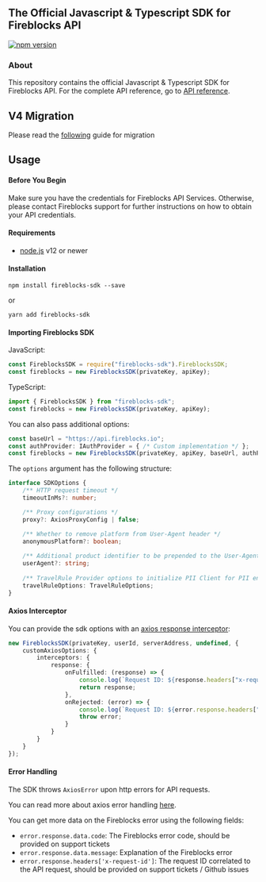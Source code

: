 ## The Official Javascript & Typescript SDK for Fireblocks API
[![npm version](https://badge.fury.io/js/fireblocks-sdk.svg)](https://badge.fury.io/js/fireblocks-sdk)

### About
This repository contains the official Javascript & Typescript SDK for Fireblocks API.
For the complete API reference, go to [API reference](https://docs.fireblocks.com/api/swagger-ui/).

## V4 Migration
Please read the [following](./docs/V4-MIGRATION.md) guide for migration

## Usage
#### Before You Begin
Make sure you have the credentials for Fireblocks API Services. Otherwise, please contact Fireblocks support for further instructions on how to obtain your API credentials.

#### Requirements
- [node.js](https://nodejs.org) v12 or newer

#### Installation
`npm install fireblocks-sdk --save`

or

`yarn add fireblocks-sdk`

#### Importing Fireblocks SDK
JavaScript:
```javascript
const FireblocksSDK = require("fireblocks-sdk").FireblocksSDK;
const fireblocks = new FireblocksSDK(privateKey, apiKey);
```

TypeScript:
```typescript
import { FireblocksSDK } from "fireblocks-sdk";
const fireblocks = new FireblocksSDK(privateKey, apiKey);
```

You can also pass additional options:
```typescript
const baseUrl = "https://api.fireblocks.io";
const authProvider: IAuthProvider = { /* Custom implementation */ };
const fireblocks = new FireblocksSDK(privateKey, apiKey, baseUrl, authProvider, options);
```
The `options` argument has the following structure:
```typescript
interface SDKOptions {
    /** HTTP request timeout */
    timeoutInMs?: number;

    /** Proxy configurations */
    proxy?: AxiosProxyConfig | false;

    /** Whether to remove platform from User-Agent header */
    anonymousPlatform?: boolean;
    
    /** Additional product identifier to be prepended to the User-Agent header */
    userAgent?: string;
    
    /** TravelRule Provider options to initialize PII Client for PII encryption */
    travelRuleOptions: TravelRuleOptions;
}
```

#### Axios Interceptor
You can provide the sdk options with an [axios response interceptor](https://axios-http.com/docs/interceptors):
```ts
new FireblocksSDK(privateKey, userId, serverAddress, undefined, {
    customAxiosOptions: {
        interceptors: {
            response: {
                onFulfilled: (response) => {
                    console.log(`Request ID: ${response.headers["x-request-id"]}`);
                    return response;
                },
                onRejected: (error) => {
                    console.log(`Request ID: ${error.response.headers["x-request-id"]}`);
                    throw error;
                }
            }
        }
    }
});
```

#### Error Handling
The SDK throws `AxiosError` upon http errors for API requests.

You can read more about axios error handling [here](https://axios-http.com/docs/handling_errors).

You can get more data on the Fireblocks error using the following fields:

- `error.response.data.code`: The Fireblocks error code, should be provided on support tickets
- `error.response.data.message`: Explanation of the Fireblocks error
- `error.response.headers['x-request-id']`: The request ID correlated to the API request, should be provided on support tickets / Github issues




